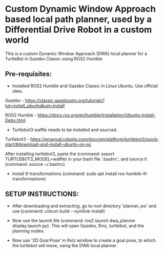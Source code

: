 # Custom Dynamic Window Approach based local path planner, used by a Differential Drive Robot in a custom world

This is a custom Dynamic Window Approach (DWA) local planner for a TurtleBot in Gazebo Classic using ROS2 Humble.

## Pre-requisites:
- Installed ROS2 Humble and Gazebo Classic in Linux Ubuntu. Use official sites.

Gazebo - https://classic.gazebosim.org/tutorials?tut=install_ubuntu&cat=install

ROS2 Humble - https://docs.ros.org/en/humble/Installation/Ubuntu-Install-Debs.html


- Turtlebot3 waffle needs to be installed and sourced. 

Turtlebot3 - https://emanual.robotis.com/docs/en/platform/turtlebot3/quick-start/#download-and-install-ubuntu-on-pc

After installing turtlebot3, paste the (command: export TURTLEBOT3_MODEL=waffle) in your bash file '.bashrc', and source it (command: source ~/.bashrc)

- Install tf transformations (command: sudo apt install ros-humble-tf-transformations)


## SETUP INSTRUCTIONS:

- After downloading and extracting, go to root directory 'planner_ws' and use (command: colcon build --symlink-install)

- Now use the launch file (command: ros2 launch dwa_planner display.launch.py). This will open Gazebo, Rviz, turtlebot, and the planning nodes.

- Now use '2D Goal Pose' in Rviz window to create a goal pose, to which the turtlebot will move, using the DWA local planner.

